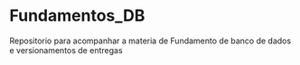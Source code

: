 # Fundamentos_DB
Repositorio para acompanhar a materia de Fundamento de banco de dados e versionamentos de entregas
